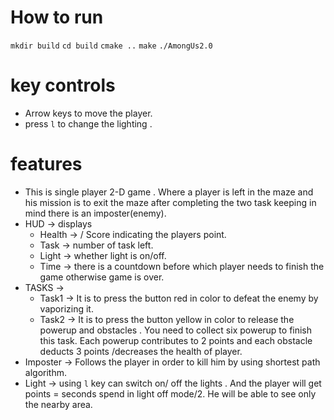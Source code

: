 # How to run
`mkdir build`
`cd build`
`cmake ..`
`make`
`./AmongUs2.0`

# key controls
- Arrow keys to move the player.
- press `l` to change the lighting .

# features
- This is single player 2-D game . Where a player is left in the maze and his mission is to exit the maze after completing the two task keeping in mind there is an imposter(enemy).
- HUD -> displays
    + Health -> / Score indicating the players point.
    + Task -> number of task left.
    + Light -> whether light is on/off.
    + Time -> there is a countdown before which player needs to finish the game otherwise game is over.
- TASKS ->
    + Task1 -> It is to press the button red in color to defeat the enemy by vaporizing it.
    + Task2 -> It is to press the button yellow in color to release the powerup and obstacles . You need to collect six powerup to finish this task. Each powerup contributes to 2 points and each obstacle deducts 3 points /decreases the health of player.
- Imposter -> Follows the player in order to kill him by using shortest path algorithm.
- Light -> using `l` key can switch on/ off the lights . And the player will get points = seconds spend in light off mode/2. He will be able to see only the nearby area.